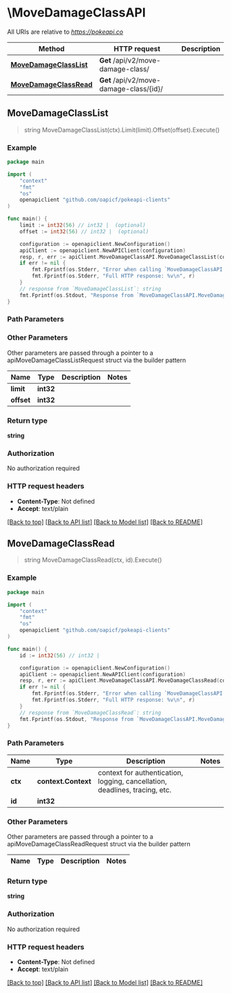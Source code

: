 # \MoveDamageClassAPI

All URIs are relative to *https://pokeapi.co*

Method | HTTP request | Description
------------- | ------------- | -------------
[**MoveDamageClassList**](MoveDamageClassAPI.md#MoveDamageClassList) | **Get** /api/v2/move-damage-class/ | 
[**MoveDamageClassRead**](MoveDamageClassAPI.md#MoveDamageClassRead) | **Get** /api/v2/move-damage-class/{id}/ | 



## MoveDamageClassList

> string MoveDamageClassList(ctx).Limit(limit).Offset(offset).Execute()



### Example

```go
package main

import (
	"context"
	"fmt"
	"os"
	openapiclient "github.com/oapicf/pokeapi-clients"
)

func main() {
	limit := int32(56) // int32 |  (optional)
	offset := int32(56) // int32 |  (optional)

	configuration := openapiclient.NewConfiguration()
	apiClient := openapiclient.NewAPIClient(configuration)
	resp, r, err := apiClient.MoveDamageClassAPI.MoveDamageClassList(context.Background()).Limit(limit).Offset(offset).Execute()
	if err != nil {
		fmt.Fprintf(os.Stderr, "Error when calling `MoveDamageClassAPI.MoveDamageClassList``: %v\n", err)
		fmt.Fprintf(os.Stderr, "Full HTTP response: %v\n", r)
	}
	// response from `MoveDamageClassList`: string
	fmt.Fprintf(os.Stdout, "Response from `MoveDamageClassAPI.MoveDamageClassList`: %v\n", resp)
}
```

### Path Parameters



### Other Parameters

Other parameters are passed through a pointer to a apiMoveDamageClassListRequest struct via the builder pattern


Name | Type | Description  | Notes
------------- | ------------- | ------------- | -------------
 **limit** | **int32** |  | 
 **offset** | **int32** |  | 

### Return type

**string**

### Authorization

No authorization required

### HTTP request headers

- **Content-Type**: Not defined
- **Accept**: text/plain

[[Back to top]](#) [[Back to API list]](../README.md#documentation-for-api-endpoints)
[[Back to Model list]](../README.md#documentation-for-models)
[[Back to README]](../README.md)


## MoveDamageClassRead

> string MoveDamageClassRead(ctx, id).Execute()



### Example

```go
package main

import (
	"context"
	"fmt"
	"os"
	openapiclient "github.com/oapicf/pokeapi-clients"
)

func main() {
	id := int32(56) // int32 | 

	configuration := openapiclient.NewConfiguration()
	apiClient := openapiclient.NewAPIClient(configuration)
	resp, r, err := apiClient.MoveDamageClassAPI.MoveDamageClassRead(context.Background(), id).Execute()
	if err != nil {
		fmt.Fprintf(os.Stderr, "Error when calling `MoveDamageClassAPI.MoveDamageClassRead``: %v\n", err)
		fmt.Fprintf(os.Stderr, "Full HTTP response: %v\n", r)
	}
	// response from `MoveDamageClassRead`: string
	fmt.Fprintf(os.Stdout, "Response from `MoveDamageClassAPI.MoveDamageClassRead`: %v\n", resp)
}
```

### Path Parameters


Name | Type | Description  | Notes
------------- | ------------- | ------------- | -------------
**ctx** | **context.Context** | context for authentication, logging, cancellation, deadlines, tracing, etc.
**id** | **int32** |  | 

### Other Parameters

Other parameters are passed through a pointer to a apiMoveDamageClassReadRequest struct via the builder pattern


Name | Type | Description  | Notes
------------- | ------------- | ------------- | -------------


### Return type

**string**

### Authorization

No authorization required

### HTTP request headers

- **Content-Type**: Not defined
- **Accept**: text/plain

[[Back to top]](#) [[Back to API list]](../README.md#documentation-for-api-endpoints)
[[Back to Model list]](../README.md#documentation-for-models)
[[Back to README]](../README.md)

